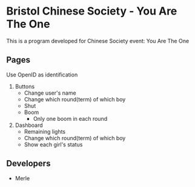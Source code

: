 # Bristol Chinese Society - You Are The One

This is a program developed for Chinese Society event: You Are The One

## Pages

Use OpenID as identification

1. Buttons
   * Change user's name
   * Change which round(term) of which boy
   * Shut
   * Boom
     * Only one boom in each round
2. Dashboard
   * Remaining lights
   * Change which round(term) of which boy
   * Show each girl's status

## Developers

- Merle

